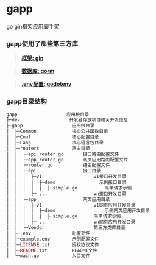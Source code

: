 # gapp
go gin框架应用脚手架

### gapp使用了那些第三方库
> [**框架: gin**](https://github.com/gin-gonic/gin)

> [**数据库: gorm**](https//github.com/jinzhu/gorm)

> [**.env配置: godotenv**](https://github.com/joho/godotenv)


### gapp目录结构
```php
gapp                  应用根目录
├─dev                  开发者存放项目相关开发信息
├─gapp                  应用根目录
│  ├─Common             核心公共函数目录
│  ├─Conf               核心配置目录 
│  ├─Lang               核心语言包目录
│  ├─routers            路由目录
│  │  ├─api_router.go       接口路由配置文件
│  │  ├─app_router.go       网页应用路由配置文件
│  │  ├─router.go           路由配置文件
│  │  ├─api                 接口目录
│  │  │  ├─v1                   v1接口开发目录
│  │  │  │  ├─demo                示例接口目录
│  │  │  │  │  ├─simple.go          简单请求示例
│  │  │  ├─ ...                 vn接口开发目录
│  │  ├─app                 网页应用目录
│  │  │  ├─v1                   v1网页应用开发目录
│  │  │  │  ├─demo                  示例网页应用开发目录
│  │  │  │  │  ├─simple.go      简单请求示例
│  │  │  ├─ ...                 vn网页应用开发目录
│  │  ├─Vendor                  第三方类库目录
│  ├─.env               配置文件
│  ├─example.env        示例配置文件
│  ├─LICENSE.txt        授权协议文件
│  ├─README.txt         README文件
│  └─main.go            入口文件
```